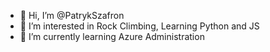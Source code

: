 - 👋 Hi, I’m @PatrykSzafron
- 👀 I’m interested in Rock Climbing, Learning Python and JS
- 🌱 I’m currently learning Azure Administration

<!---
PatrykSzafron/PatrykSzafron is a ✨ special ✨ repository because its `README.md` (this file) appears on your GitHub profile.
You can click the Preview link to take a look at your changes.
--->

